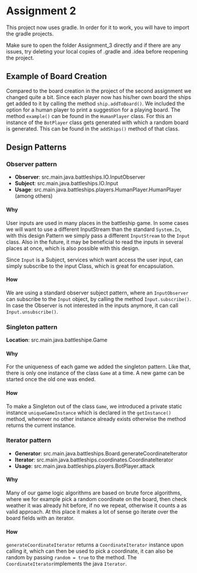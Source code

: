 # Assignment 2
This project now uses gradle. 
In order for it to work, you will have to import
the gradle projects. 

Make sure to open the folder Assignment_3 directly and 
if there are any issues, try deleting your local copies of
.gradle and .idea before reopening the project.

## Example of Board Creation
Compared to the board creation in the project of the second assignment we changed quite a bit.
Since each player now has his/her own board the ships get added to it by calling the method `ship.addToBoard()`.
We included the option for a human player to print a suggestion for a playing board. The method `example()` can
be found in the `HumanPlayer` class. For this an instance of the `BotPlayer` class gets generated with which
a random board is generated. This can be found in the `addShips()` method of that class.
 
## Design Patterns
### Observer pattern
- **Observer**: src.main.java.battleships.IO.InputObserver
- **Subject**: src.main.java.battleships.IO.Input
- **Usage**: src.main.java.battleships.players.HumanPlayer.HumanPlayer (among others)

#### Why
User inputs are used in many places in the battleship game. 
In some cases we will want to use a different InputStream than
the standard ``System.In``, with this design Pattern we simply
pass a different ``InputStream`` to the ``Input`` class.
Also in the future, it may be beneficial to read the inputs in several places
at once, which is also possible with this design.

Since ``Input`` is a Subject, services which want access the user input,
can simply subscribe to the input Class, which is great for encapsulation.

#### How
We are using a standard observer subject pattern, where an ``InputObserver``
can subscribe to the ``Input`` object, by calling the method ``Input.subscribe()``. 
In case the Observer is not interested in the inputs anymore, it can call ``Input.unsubscribe()``.


### Singleton pattern
**Location**: src.main.java.battleshipe.Game

#### Why
For the uniqueness of each game we added the singleton pattern. Like that, there is only one instance of the class `Game` at a time.
A new game can be started once the old one was ended.

#### How
To make a Singleton out of the class `Game`, we introduced a private static instance `uniqueGameInstance` which is declared in the `getInstance()` method,
whenever no other instance already exists otherwise the method returns the current instance.


### Iterator pattern
- **Generator**: src.main.java.battleships.Board.generateCoordinateIterator
- **Iterator**: src.main.java.battleships.coordinates.CoordinateIterator
- **Usage**: src.main.java.battleships.players.BotPlayer.attack

#### Why

Many of our game logic algorithms are based on brute force algorithms, where we for example pick a
random coordinate on the board, then check weather it was already hit before, if no we repeat, 
otherwise it counts a as valid approach. At this place it makes a lot of sense go iterate over the
board fields with an iterator. 

#### How

``generateCoordinateIterator`` returns a ``CoordinateIterator`` instance upon calling it,
which can then be used to pick a coordinate, it can also be random by passing ``random = true`` 
to the method. The ``CoordinateIterator``implements the java ``Iterator``.